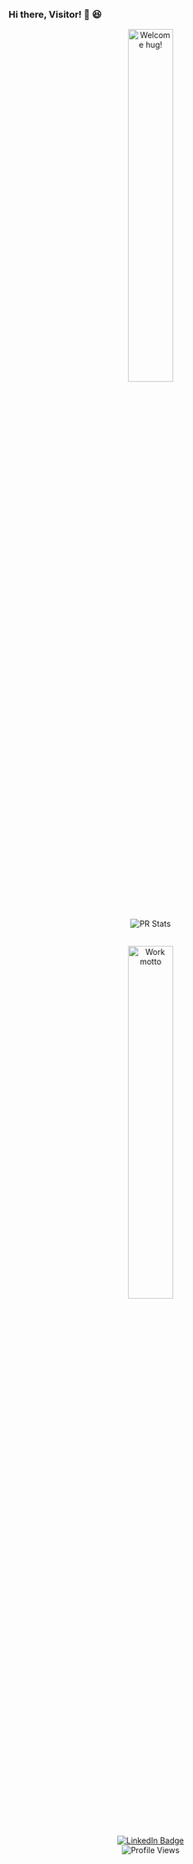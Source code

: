 ### Hi there, Visitor! 👋 😆

<div>
    <p align="center">
        <img width="40%" src="https://media.giphy.com/media/1HR5KdtOinpQs/giphy.gif" alt="Welcome hug!">
    </p>
    <div align="center">
        <img src="https://github-readme-stats.vercel.app/api/?username=kirankumar-L&show=reviews,discussions_started,discussions_answered,prs_merged&count_private=true&theme=transparent&showicons=true", alt="PR Stats" />
        <!-- <picture>
            <source
                srcset="https://github-readme-stats.vercel.app/api?username=kirankumar-L&show_icons=true&show=reviews,discussions_started,discussions_answered,prs_merged,prs_merged_percentage&count_private=true&theme=dark"
                media="(prefers-color-scheme: dark)"
                />
            <source 
                srcset="https://github-readme-stats.vercel.app/api?username=kirankumar-L&show_icons=true&show=reviews,discussions_started,discussions_answered,prs_merged,prs_merged_percentage&count_private=true&show_icons=true" 
                media="(prefers-color-scheme: light), (prefers-color-scheme: no-preference)" 
                />
          <img src="https://github-readme-stats.vercel.app/api?username=kirankumar-L&show_icons=true" />
        </picture> -->
    </div><br/>
    <p align="center">
        <img width="40%" src="https://media.giphy.com/media/TilmLMmWrRYYHjLfub/giphy.gif" alt="Work motto">
    </p>
    <div align="center">
        <a href="https://www.linkedin.com/in/kirankumar-24">
            <img src="https://img.shields.io/badge/LinkedIn-blue?style=for-the-badge&logo=linkedin&logoColor=white" alt="LinkedIn Badge" />
        </a><br/>
        <img src="https://komarev.com/ghpvc/?username=kirankumar-L&style=flat-square&color=blue" alt="Profile Views"/><br/>
    </div>
</div>
